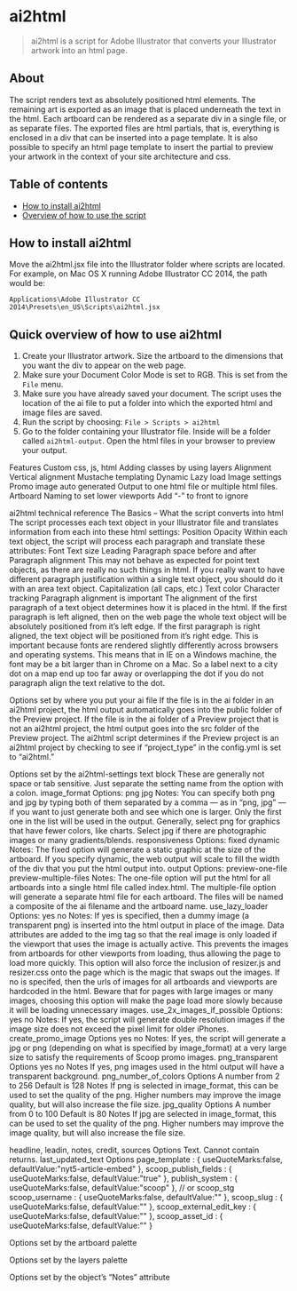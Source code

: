 # ai2html

> ai2html is a script for Adobe Illustrator that converts your Illustrator artwork into an html page.

## About

The script renders text as absolutely positioned html elements. The remaining art is exported as an image that is placed underneath the text in the html. Each artboard can be rendered as a separate div in a single file, or as separate files. The exported files are html partials, that is, everything is enclosed in a div that can be inserted into a page template. It is also possible to specify an html page template to insert the partial to preview your artwork in the context of your site architecture and css.

## Table of contents

- [How to install ai2html](#how-to-install-ai2html)
- [Overview of how to use the script](#overview-of-how-to-use-the-script)

## How to install ai2html

Move the ai2html.jsx file into the Illustrator folder where scripts are located. For example, on Mac OS&nbsp;X running Adobe Illustrator CC 2014, the path would be:
```
Applications\Adobe Illustrator CC 2014\Presets\en_US\Scripts\ai2html.jsx
```

## Quick overview of how to use ai2html

1. Create your Illustrator artwork. Size the artboard to the dimensions that you want the div to appear on the web page.
2. Make sure your Document Color Mode is set to RGB. This is set from the `File` menu.
3. Make sure you have already saved your document. The script uses the location of the ai file to put a folder into which the exported html and image files are saved.
4. Run the script by choosing: `File > Scripts > ai2html`
5. Go to the folder containing your Illustrator file. Inside will be a folder called `ai2html-output`. Open the html files in your browser to preview your output.


Features
Custom css, js, html
Adding classes by using layers
Alignment
Vertical alignment
Mustache templating
Dynamic
Lazy load
Image settings
Promo image auto generated
Output to one html file or multiple html files.
Artboard
Naming to set lower viewports
Add “-” to front to ignore

ai2html technical reference
The Basics – What the script converts into html
The script processes each text object in your Illustrator file and translates information from each into these html settings:
Position
Opacity
Within each text object, the script will process each paragraph and translate these attributes:
Font
Text size
Leading
Paragraph space before and after
Paragraph alignment
This may not behave as expected for point text objects, as there are really no such things in html. If you really want to have different paragraph justification within a single text object, you should do it with an area text object.
Capitalization (all caps, etc.)
Text color
Character tracking
Paragraph alignment is important
The alignment of the first paragraph of a text object determines how it is placed in the html. If the first paragraph is left aligned, then on the web page the whole text object will be absolutely positioned from it’s left edge. If the first paragraph is right aligned, the text object will be positioned from it’s right edge.
This is important because fonts are rendered slightly differently across browsers and operating systems. This means that in IE on a Windows machine, the font may be a bit larger than in Chrome on a Mac. So a label next to a city dot on a map end up too far away or overlapping the dot if you do not paragraph align the text relative to the dot.

Options set by where you put your ai file
If the file is in the ai folder in an ai2html project, the html output automatically goes into the public folder of the Preview project.
If the file is in the ai folder of a Preview project that is not an ai2html project, the html output goes into the src folder of the Preview project.
The ai2html script determines if the Preview project is an ai2html project by checking to see if “project_type” in the config.yml is set to “ai2html.”

Options set by the ai2html-settings text block
These are generally not space or tab sensitive. Just separate the setting name from the option with a colon.
image_format
Options:
png
jpg
Notes:
You can specify both png and jpg by typing both of them separated by a comma — as in “png, jpg” — if you want to just generate both and see which one is larger. Only the first one in the list will be used in the output.
Generally, select png for graphics that have fewer colors, like charts. Select jpg if there are photographic images or many gradients/blends.
responsiveness
Options:
fixed
dynamic
Notes:
The fixed option will generate a static graphic at the size of the artboard.
If you specify dynamic, the web output will scale to fill the width of the div that you put the html output into.
output
Options:
preview-one-file
preview-multiple-files
Notes:
The one-file option will put the html for all artboards into a single html file called index.html.
The multiple-file option will generate a separate html file for each artboard. The files will be named a composite of the ai filename and the artboard name.
use_lazy_loader
Options:
yes
no
Notes:
If yes is specified, then a dummy image (a transparent png) is inserted into the html output in place of the image. Data attributes are added to the img tag so that the real image is only loaded if the viewport that uses the image is actually active. This prevents the images from artboards for other viewports from loading, thus allowing the page to load more quickly. This option will also force the inclusion of resizer.js and resizer.css onto the page which is the magic that swaps out the images.
If no is specifed, then the urls of images for all artboards and viewports are hardcoded in the html. Beware that for pages with large images or many images, choosing this option will make the page load more slowly because it will be loading unnecessary images.
use_2x_images_if_possible
Options:
yes
no
Notes:
If yes, the script will generate double resolution images if the image size does not exceed the pixel limit for older iPhones.
create_promo_image
Options
yes
no
Notes:
If yes, the script will generate a jpg or png (depending on what is specified by image_format) at a very large size to satisfy the requirements of Scoop promo images.
png_transparent
Options
yes
no
Notes
If yes, png images used in the html output will have a transparent background.
png_number_of_colors
Options
A number from 2 to 256
Default is 128
Notes
If png is selected in image_format, this can be used to set the quality of the png. Higher numbers may improve the image quality, but will also increase the file size.
jpg_quality
Options
A number from 0 to 100
Default is 80
Notes
If jpg are selected in image_format, this can be used to set the quality of the png. Higher numbers may improve the image quality, but will also increase the file size.

headline, leadin, notes, credit, sources
Options
Text. Cannot contain returns.
last_updated_text
Options
page_template : { useQuoteMarks:false, defaultValue:"nyt5-article-embed" },
scoop_publish_fields : { useQuoteMarks:false, defaultValue:"true" },
publish_system : { useQuoteMarks:false, defaultValue:"scoop" }, // or scoop_stg
scoop_username : { useQuoteMarks:false, defaultValue:"" },
scoop_slug : { useQuoteMarks:false, defaultValue:"" },
scoop_external_edit_key : { useQuoteMarks:false, defaultValue:"" },
scoop_asset_id : { useQuoteMarks:false, defaultValue:"" }


Options set by the artboard palette


Options set by the layers palette


Options set by the object’s “Notes” attribute